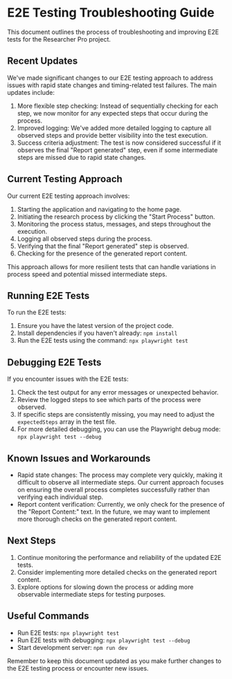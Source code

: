 # E2E Testing Troubleshooting Guide

This document outlines the process of troubleshooting and improving E2E tests for the Researcher Pro project.

## Recent Updates

We've made significant changes to our E2E testing approach to address issues with rapid state changes and timing-related test failures. The main updates include:

1. More flexible step checking: Instead of sequentially checking for each step, we now monitor for any expected steps that occur during the process.
2. Improved logging: We've added more detailed logging to capture all observed steps and provide better visibility into the test execution.
3. Success criteria adjustment: The test is now considered successful if it observes the final "Report generated" step, even if some intermediate steps are missed due to rapid state changes.

## Current Testing Approach

Our current E2E testing approach involves:

1. Starting the application and navigating to the home page.
2. Initiating the research process by clicking the "Start Process" button.
3. Monitoring the process status, messages, and steps throughout the execution.
4. Logging all observed steps during the process.
5. Verifying that the final "Report generated" step is observed.
6. Checking for the presence of the generated report content.

This approach allows for more resilient tests that can handle variations in process speed and potential missed intermediate steps.

## Running E2E Tests

To run the E2E tests:

1. Ensure you have the latest version of the project code.
2. Install dependencies if you haven't already: `npm install`
3. Run the E2E tests using the command: `npx playwright test`

## Debugging E2E Tests

If you encounter issues with the E2E tests:

1. Check the test output for any error messages or unexpected behavior.
2. Review the logged steps to see which parts of the process were observed.
3. If specific steps are consistently missing, you may need to adjust the `expectedSteps` array in the test file.
4. For more detailed debugging, you can use the Playwright debug mode: `npx playwright test --debug`

## Known Issues and Workarounds

- Rapid state changes: The process may complete very quickly, making it difficult to observe all intermediate steps. Our current approach focuses on ensuring the overall process completes successfully rather than verifying each individual step.
- Report content verification: Currently, we only check for the presence of the "Report Content:" text. In the future, we may want to implement more thorough checks on the generated report content.

## Next Steps

1. Continue monitoring the performance and reliability of the updated E2E tests.
2. Consider implementing more detailed checks on the generated report content.
3. Explore options for slowing down the process or adding more observable intermediate steps for testing purposes.

## Useful Commands

- Run E2E tests: `npx playwright test`
- Run E2E tests with debugging: `npx playwright test --debug`
- Start development server: `npm run dev`

Remember to keep this document updated as you make further changes to the E2E testing process or encounter new issues.
